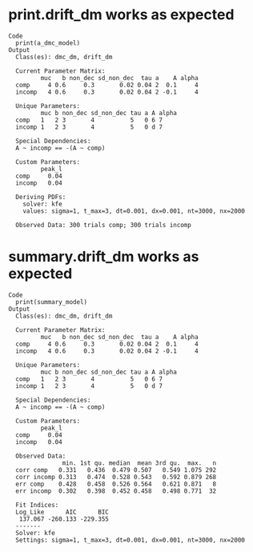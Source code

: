 # print.drift_dm works as expected

    Code
      print(a_dmc_model)
    Output
      Class(es): dmc_dm, drift_dm
      
      Current Parameter Matrix:
             muc   b non_dec sd_non_dec  tau a    A alpha
      comp     4 0.6     0.3       0.02 0.04 2  0.1     4
      incomp   4 0.6     0.3       0.02 0.04 2 -0.1     4
      
      Unique Parameters:
             muc b non_dec sd_non_dec tau a A alpha
      comp   1   2 3       4          5   0 6 7    
      incomp 1   2 3       4          5   0 d 7    
      
      Special Dependencies:
      A ~ incomp == -(A ~ comp)
      
      Custom Parameters:
             peak_l
      comp     0.04
      incomp   0.04
      
      Deriving PDFs:
        solver: kfe
        values: sigma=1, t_max=3, dt=0.001, dx=0.001, nt=3000, nx=2000
      
      Observed Data: 300 trials comp; 300 trials incomp

# summary.drift_dm works as expected

    Code
      print(summary_model)
    Output
      Class(es): dmc_dm, drift_dm
      
      Current Parameter Matrix:
             muc   b non_dec sd_non_dec  tau a    A alpha
      comp     4 0.6     0.3       0.02 0.04 2  0.1     4
      incomp   4 0.6     0.3       0.02 0.04 2 -0.1     4
      
      Unique Parameters:
             muc b non_dec sd_non_dec tau a A alpha
      comp   1   2 3       4          5   0 6 7    
      incomp 1   2 3       4          5   0 d 7    
      
      Special Dependencies:
      A ~ incomp == -(A ~ comp)
      
      Custom Parameters:
             peak_l
      comp     0.04
      incomp   0.04
      
      Observed Data:
                   min. 1st qu. median  mean 3rd qu.  max.   n
      corr comp   0.331   0.436  0.479 0.507   0.549 1.075 292
      corr incomp 0.313   0.474  0.528 0.543   0.592 0.879 268
      err comp    0.428   0.458  0.526 0.564   0.621 0.871   8
      err incomp  0.302   0.398  0.452 0.458   0.498 0.771  32
      
      Fit Indices:
      Log_Like      AIC      BIC 
       137.067 -260.133 -229.355 
      -------
      Solver: kfe
      Settings: sigma=1, t_max=3, dt=0.001, dx=0.001, nt=3000, nx=2000

